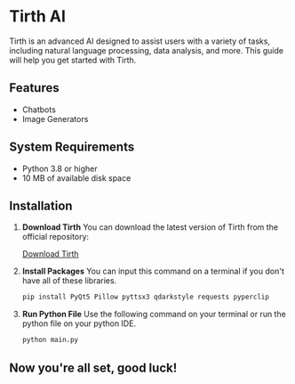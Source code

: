 # Tirth AI

Tirth is an advanced AI designed to assist users with a variety of tasks, including natural language processing, data analysis, and more. This guide will help you get started with Tirth.

## Features

- Chatbots
- Image Generators

## System Requirements

- Python 3.8 or higher
- 10 MB of available disk space

## Installation

1. **Download Tirth**
   You can download the latest version of Tirth from the official repository:

   [Download Tirth](https://github.com/NeonPr0/Tirth/releases)

2. **Install Packages**
  You can input this command on a terminal if you don't have all of these libraries.
   ```bash
   pip install PyQt5 Pillow pyttsx3 qdarkstyle requests pyperclip

3. **Run Python File**
   Use the following command on your terminal or run the python file on your python IDE.
   ```bash
   python main.py
   ```

## Now you're all set, good luck!
